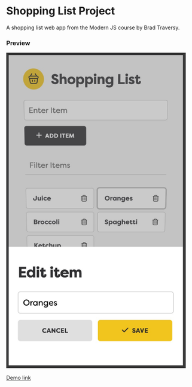 <style>
img {
    max-width: 10rem;
}

</style>

# Shopping List Project

A shopping list web app from the Modern JS course by Brad Traversy.

### Preview

<img src="./images/shopping-list-app-preview.jpg" style="max-width: 30rem" alt="Shopping list app preview" />

[Demo link](https://shopping-list-app-yellow.vercel.app/)
